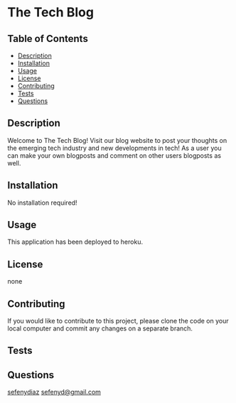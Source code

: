 # The Tech Blog
  

  ## Table of Contents
  + [Description](#description)
  + [Installation](#installation)
  + [Usage](#usage)
  + [License](#license)
  + [Contributing](#contributing)
  + [Tests](#tests)
  + [Questions](#questions)


  ## Description
   Welcome to The Tech Blog! Visit our blog website to post your thoughts on the emerging tech industry and new developments in tech! As a user you can make your own blogposts and comment on other users blogposts as well.  

  ## Installation 
  No installation required!

  ## Usage 
  This application has been deployed to heroku.

  ## License 
  none

  ## Contributing 
  If you would like to contribute to this project, please clone the code on your local computer and commit any changes on a separate branch. 

  ## Tests
   

  ## Questions 
  <a href="https://github.com/sefenydiaz">sefenydiaz</a>
  <a href="mailto:sefenyd@gmail.com">sefenyd@gmail.com</a>

